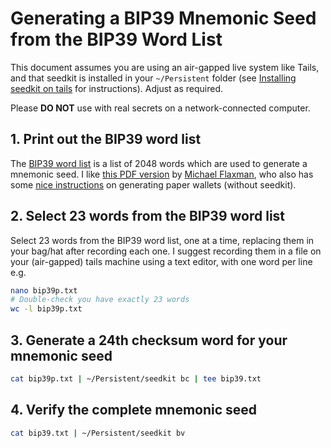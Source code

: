 
Generating a BIP39 Mnemonic Seed from the BIP39 Word List
=========================================================

This document assumes you are using an air-gapped live system like
Tails, and that seedkit is installed in your `~/Persistent` folder
(see [Installing seedkit on tails](https://github.com/gavincarr/seedkit/blob/main/recipes/installing_seedkit_on_tails.md)
for instructions). Adjust as required.

Please **DO NOT** use with real secrets on a network-connected computer.


## 1. Print out the BIP39 word list

The [BIP39 word list](https://github.com/bitcoin/bips/blob/master/bip-0039/english.txt)
is a list of 2048 words which are used to generate a mnemonic seed. I like
[this PDF version](https://btcguide.github.io/assets/guide/bip39_wordlist.pdf)
by [Michael Flaxman](https://btcguide.github.io/),
who also has some [nice instructions](https://btcguide.github.io/setup-wallets/paper)
on generating paper wallets (without seedkit).


## 2. Select 23 words from the BIP39 word list

Select 23 words from the BIP39 word list, one at a time, replacing them
in your bag/hat after recording each one. I suggest recording them in a
file on your (air-gapped) tails machine using a text editor, with one word
per line e.g.

```bash
nano bip39p.txt
# Double-check you have exactly 23 words
wc -l bip39p.txt
```


## 3. Generate a 24th checksum word for your mnemonic seed

```bash
cat bip39p.txt | ~/Persistent/seedkit bc | tee bip39.txt
```


## 4. Verify the complete mnemonic seed

```bash
cat bip39.txt | ~/Persistent/seedkit bv
```


